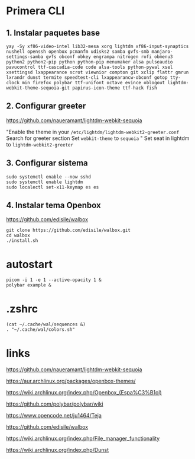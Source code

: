 # Primera CLI
## 1. Instalar paquetes base 
`yay -Sy xf86-video-intel lib32-mesa xorg lightdm xf86-input-synaptics nushell openssh openbox pcmanfm udisks2 samba gvfs-smb manjaro-settings-samba gvfs obconf obkey engrampa nitrogen rofi obmenu3 python2 python2-pip python python-pip menumaker alsa pulseaudio pavucontrol ttf-cascadia-code code alsa-tools python-pywal xsel xsettingsd lxappearance scrot viewnior compton git xclip flattr gmrun lxrandr dunst termite speedtest-cli lxappearancw-obconf gotop tty-clock min firefox polybar ttf-unifont octave evince oblogout lightdm-webkit-theme-sequoia-git papirus-icon-theme ttf-hack fish`

## 2. Configurar greeter
https://github.com/naueramant/lightdm-webkit-sequoia

"Enable the theme in your `/etc/lightdm/lightdm-webkit2-greeter.conf` Search for greeter section Set `webkit-theme` to `sequoia` "
Set seat in lightdm to `lightdm-webkit2-greeter`

## 3. Configurar sistema

```
sudo systemctl enable --now sshd
sudo systemctl enable lightdm
sudo localectl set-x11-keymap es es
```

## 4. Instalar tema Openbox

https://github.com/edisile/walbox
```
git clone https://github.com/edisile/walbox.git
cd walbox
./install.sh
```

# autostart
```
picom -i 1 -e 1 --active-opacity 1 &
polybar example &

```

# .zshrc

```
(cat ~/.cache/wal/sequences &)
. "~/.cache/wal/colors.sh"
```





# links
https://github.com/naueramant/lightdm-webkit-sequoia

https://aur.archlinux.org/packages/openbox-themes/

https://wiki.archlinux.org/index.php/Openbox_(Espa%C3%B1ol)

https://github.com/polybar/polybar/wiki

https://www.opencode.net/ju1464/Teja

https://github.com/edisile/walbox

https://wiki.archlinux.org/index.php/File_manager_functionality

https://wiki.archlinux.org/index.php/Dunst

